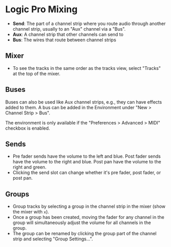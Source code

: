 # Logic Pro Mixing

- **Send**: The part of a channel strip where you route audio through another channel strip, usually to an "Aux" channel via a "Bus".
- **Aux**: A channel strip that other channels can send to
- **Bus**: The wires that route between channel strips

## Mixer

- To see the tracks in the same order as the tracks view, select "Tracks" at the top of the mixer.

## Buses

Buses can also be used like Aux channel strips, e.g., they can have effects added to them. A bus can be added in the Environment under "New > Channel Strip > Bus".

The environment is only available if the "Preferences > Advanced > MIDI" checkbox is enabled.

## Sends

- Pre fader sends have the volume to the left and blue. Post fader sends have the volume to the right and blue. Post pan have the volume to the right and green.
- Clicking the send slot can change whether it's pre fader, post fader, or post pan.

## Groups

- Group tracks by selecting a group in the channel strip in the mixer (show the mixer with `x`).
- Once a group has been created, moving the fader for any channel in the group will simultaneously adjust the volume for all channels in the group.
- The group can be renamed by clicking the group part of the channel strip and selecting "Group Settings...".
